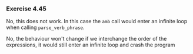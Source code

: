 ### Exercise 4.45
No, this does not work. In this case the `amb` call would enter an infinite loop when calling `parse_verb_phrase`.

No, the behaviour won't change if we interchange the order of the expressions, it would still enter an infinite loop and crash the program
